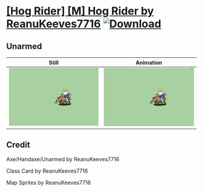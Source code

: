 # [\[Hog Rider\] \[M\] Hog Rider by ReanuKeeves7716](./) [![Download](https://img.shields.io/badge/Download--red?style=social&logo=github)](https://minhaskamal.github.io/DownGit/#/home?url=https://github.com/Klokinator/FE-Repo/tree/main/Battle%20Animations%2FMounted%20-%20Dismounted%2C%20Monsters%2C%20Misc%2F%5BHog%20Rider%5D%20%5BM%5D%20Hog%20Rider%20by%20ReanuKeeves7716%2F8.%20Unarmed)

## Unarmed

| Still | Animation |
| :---: | :-------: |
| ![Unarmed still](./Unarmed_000.png) | ![Unarmed](./Unarmed.gif) |

## Credit

Axe/Handaxe/Unarmed by ReanuKeeves7716

Class Card by ReanuKeeves7716

Map Sprites by ReanuKeeves7716

